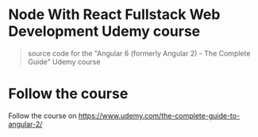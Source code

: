 # Node With React Fullstack Web Development Udemy course

> source code for the "Angular 6 (formerly Angular 2) - The Complete Guide" Udemy course

# Follow the course

Follow the course on https://www.udemy.com/the-complete-guide-to-angular-2/